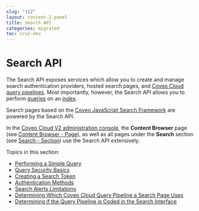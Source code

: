 ```yaml
---
slug: "112"
layout: content-2-panel
title: Search API
categories: migrated
toc: ccv2-dev
---
```


# Search API

The Search API exposes services which allow you to create and manage search authentication providers, hosted search pages, and [Coveo Cloud query pipelines](Glossary_37585054.html#Glossary-CoveoCloudQueryPipeline). Most importantly, however, the Search API allows you to perform [queries](Glossary_37585054.html#Glossary-Query) on an [index](Glossary_37585054.html#Glossary-Index).

Search pages based on the [Coveo JavaScript Search Framework](Glossary_37585054.html#Glossary-CoveoJavaScriptSearchFramework) are powered by the Search API.

In the [Coveo Cloud V2 administration console](Glossary_37585054.html#Glossary-CoveoCloudV2AdministrationConsole), the **Content Browser** page (see [Content Browser - Page](http://www.coveo.com/go?dest=cloudhelp&lcid=9&context=289)), as well as all pages under the **Search** section (see [Search - Section](http://www.coveo.com/go?dest=cloudhelp&lcid=9&context=292)) use the Search API extensively.

Topics in this section:

-   [Performing a Simple Query](Performing_a_Simple_Query)
-   [Query Security Basics](Query_Security_Basics)
-   [Creating a Search Token](Creating_a_Search_Token)
-   [Authentication Methods](Authentication_Methods)
-   [Search Alerts Limitations](Search_Alerts_Limitations)
-   [Determining Which Coveo Cloud Query Pipeline a Search Page Uses](Determining_Which_Coveo_Cloud_Query_Pipeline_a_Search_Page_Uses)
-   [Determining if the Query Pipeline is Coded in the Search Interface](Determining_if_the_Query_Pipeline_is__Coded_in_the_Search_Interface)


